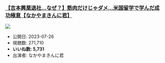### [【吉本興業退社…なぜ？】筋肉だけじゃダメ…米国留学で学んだ成功極意【なかやまきんに君】](https://www.youtube.com/watch?v=STROqkOzMIw)
[![](https://img.youtube.com/vi/STROqkOzMIw/sddefault.jpg)](https://www.youtube.com/watch?v=STROqkOzMIw)
-   公開日: 2023-07-26
-   視聴数: 271,710
-   **いいね数: 5,731**
-   出演者: なかやまきんに君
